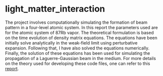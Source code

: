 # light_matter_interaction
The project involves computationally simulating the formation of beam pattern in a four-level atomic system. In this report the parameters used are for the atomic system of 87Rb vapor. The theoretical formulation is based on the time evolution of density matrix equations. The equations have been initially solve analytically in the weak-field limit using perturbative expansion. Following that, I have also solved the equations numerically. Finally, the solution of these equations has been used for simulating the propagation of a Laguerre-Gaussian beam in the medium.
For more details on the theory used for developing these code files, one can refer to this [report](https://drive.google.com/file/d/1yovh8VG3beClNJbgJAsio96jySmlBIth/view?usp=share_link).
